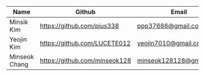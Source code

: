 
| Name | Github | Email | Role |
| --- | --- | --- | --- |
| Minsik Kim | https://github.com/pius338 | ppp37686@gmail.com | FE|
| Yeojin Kim | https://github.com/LUCETE012 | yeojin7010@gmail.com | BE |
| Minseok Chang | https://github.com/minseok128 | minseok128128@gmail.com | AI |
